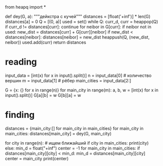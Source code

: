 from heapq import *


def dey(G, a):
    """дейкстра с кучей"""
    distances = [float('+inf')] * len(G)
    distances[a] = 0
    Q = [(0, a)]
    used = set()
    while Q:
        curr_d, curr = heappop(Q)
        if curr_d != distances[curr]:
            continue
        for neibor in G[curr]:
            if neibor not in used:
                new_dist = distances[curr] + G[curr][neibor]
                if new_dist < distances[neibor]:
                    distances[neibor] = new_dist
                    heappush(Q, (new_dist, neibor))
        used.add(curr)
    return distances


# reading
input_data = [int(x) for x in input().split()]
n = input_data[0]  # количество вершин
m = input_data[1]  # рёбер
main_cities = input_data[2:]

G = {x: {} for x in range(n)}
for main_city in range(m):
    a, b, w = [int(x) for x in input().split()]
    G[a][b] = w
    G[b][a] = w

# finding
distances = {main_city:[] for main_city in main_cities}
for main_city in main_cities:
    distances[main_city] = dey(G, main_city)

for city in range(n):
    # ищем ближайший
    if city in main_cities:
        print(city)
    else:
        min_d = float("+inf")
        center = -1
        for main_city in main_cities:
            if distances[main_city][city] < min_d:
                min_d = distances[main_city][city]
                center = main_city
        print(center)
